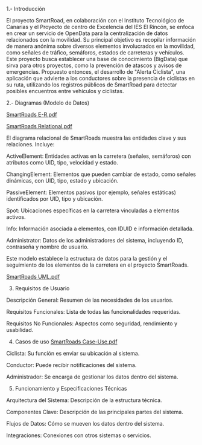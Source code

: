 1.- Introducción

El proyecto SmartRoad, en colaboración con el Instituto Tecnológico de Canarias y el Proyecto de centro de Excelencia del IES El Rincón, se enfoca en crear un servicio de OpenData para la centralización de datos relacionados con la movilidad. Su principal objetivo es recopilar información de manera anónima sobre diversos elementos involucrados en la movilidad, como señales de tráfico, semáforos, estados de carreteras y vehículos. Este proyecto busca establecer una base de conocimiento (BigData) que sirva para otros proyectos, como la prevención de atascos y avisos de emergencias. Propuesto entonces, el desarrollo de "Alerta Ciclista", una aplicación que advierte a los conductores sobre la presencia de ciclistas en su ruta, utilizando los registros públicos de SmartRoad para detectar posibles encuentros entre vehículos y ciclistas.

2.- Diagramas (Modelo de Datos)

[SmartRoads E-R.pdf](https://github.com/DiegoOrtegaElRincon/SmartRoadsProject/files/13675437/SmartRoads.E-R.pdf)

[SmartRoads Relational.pdf](https://github.com/DiegoOrtegaElRincon/SmartRoadsProject/files/13675454/SmartRoads.Relational.pdf)

El diagrama relacional de SmartRoads muestra las entidades clave y sus relaciones. Incluye:

ActiveElement: Entidades activas en la carretera (señales, semáforos) con atributos como UID, tipo, velocidad y estado.

ChangingElement: Elementos que pueden cambiar de estado, como señales dinámicas, con UID, tipo, estado y ubicación.

PassiveElement: Elementos pasivos (por ejemplo, señales estáticas) identificados por UID, tipo y ubicación.

Spot: Ubicaciones específicas en la carretera vinculadas a elementos activos.

Info: Información asociada a elementos, con IDUID e información detallada.

Administrator: Datos de los administradores del sistema, incluyendo ID, contraseña y nombre de usuario.


Este modelo establece la estructura de datos para la gestión y el seguimiento de los elementos de la carretera en el proyecto SmartRoads.

[SmartRoads UML.pdf](https://github.com/DiegoOrtegaElRincon/SmartRoadsProject/files/13675456/SmartRoads.UML.pdf)


3. Requisitos de Usuario

Descripción General: Resumen de las necesidades de los usuarios.

Requisitos Funcionales: Lista de todas las funcionalidades requeridas.

Requisitos No Funcionales: Aspectos como seguridad, rendimiento y usabilidad.


4. Casos de uso
[SmartRoads Case-Use.pdf](https://github.com/DiegoOrtegaElRincon/SmartRoadsProject/files/13675424/SmartRoads.Case-Use.pdf)

Ciclista: Su función es enviar su ubicación al sistema.

Conductor: Puede recibir notificaciones del sistema.

Administrador: Se encarga de gestionar los datos dentro del sistema.

5. Funcionamiento y Especificaciones Técnicas

Arquitectura del Sistema: Descripción de la estructura técnica.

Componentes Clave: Descripción de las principales partes del sistema.

Flujos de Datos: Cómo se mueven los datos dentro del sistema.

Integraciones: Conexiones con otros sistemas o servicios.


